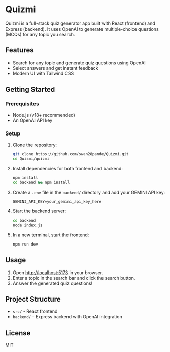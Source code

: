 
# Quizmi

Quizmi is a full-stack quiz generator app built with React (frontend) and Express (backend). It uses OpenAI to generate multiple-choice questions (MCQs) for any topic you search.

## Features
- Search for any topic and generate quiz questions using OpenAI
- Select answers and get instant feedback
- Modern UI with Tailwind CSS

## Getting Started

### Prerequisites
- Node.js (v18+ recommended)
- An OpenAI API key

### Setup
1. Clone the repository:
	```bash
	git clone https://github.com/swan28pande/Quizmi.git
	cd Quizmi/quizmi
	```
2. Install dependencies for both frontend and backend:
	```bash
	npm install
	cd backend && npm install
	```
3. Create a `.env` file in the `backend/` directory and add your GEMINI API key:
	```env
	GEMINI_API_KEY=your_gemini_api_key_here
	```
4. Start the backend server:
	```bash
	cd backend
	node index.js
	```
5. In a new terminal, start the frontend:
	```bash
	npm run dev
	```

## Usage
1. Open [http://localhost:5173](http://localhost:5173) in your browser.
2. Enter a topic in the search bar and click the search button.
3. Answer the generated quiz questions!

## Project Structure
- `src/` - React frontend
- `backend/` - Express backend with OpenAI integration

## License
MIT
